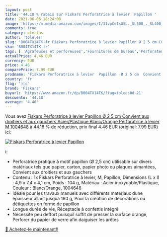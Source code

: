 ```yaml
---
layout: post
title: '44.18 % rabais sur Fiskars Perforatrice à levier  Papillon '
date: 2021-06-06 18:24:00
image: 'https://m.media-amazon.com/images/I/31vpCe1sGSL._SL500_._SL400_.jpg'
comments: true
category: ofertas
author: 'tole.es'
slug: 'B004TX14TK-fr Fiskars Perforatrice à levier Papillon Ø 2 5 cm Convient...'
sku: 'B004TX14TK-fr'
tags: [ 'Agrafeuses et perforeuses','Fournitures de bureau','Perforateurs','Petites fournitures','fiskars', ]
actualPrice: 4.46 EUR
currency: EUR
price: 4.46
comparePrice: 7.99 EUR
prodname: 'Fiskars Perforatrice à levier  Papillon  Ø 2 5 cm  Convient aux droitiers et aux gauchers  Acier/Plastique  Blanc/Orange  Perforatrice à levier  M  1004648'
country: 'fr'
flag: '🇫🇷'
brand: 'Fiskars'
buyurl: 'https://www.amazon.fr/dp/B004TX14TK/?tag=tolees0d-21'
descuento: '44.18'
average: '4.46'
---
```


Vous avez [Fiskars Perforatrice à levier  Papillon  Ø 2 5 cm  Convient aux droitiers et aux gauchers  Acier/Plastique  Blanc/Orange  Perforatrice à levier  M  1004648](https://www.amazon.fr/dp/B004TX14TK/?tag=tolees0d-21)  à  44.18 % de réduction, prix final  4.46 EUR (original: 7.99 EUR) ici:

[![Fiskars Perforatrice à levier  Papillon ](https://m.media-amazon.com/images/I/31vpCe1sGSL._SL500_._SL400_.jpg)](https://www.amazon.fr/dp/B004TX14TK/?tag=tolees0d-21)

ℹ️:

- Perforatrice pratique à motif papillon (Ø 2,5 cm) utilisable sur divers matériaux tels que papier, carton, papier photo ou plaques aimantées, Convient aux droitiers et aux gauchers
- Contenu : 1x Fiskars Perforatrice à levier, M, Papillon, Dimensions (L x l) : 4,9 x 7,4 x 4,1 cm, Poids : 104 g, Matériau : Acier inoxydable/Plastique, Couleur : Blanc/Orange, 1004648
- Idéale pour les travaux manuels avec différents matériaux dune épaisseur allant jusquà 180 g, Pour la création de décorations ou détiquettes en forme de papillon
- Longue durée de vie, Réceptacle à confettis intégré
- Nécessite peu deffort puisquil suffit de presser la surface orange, Perforer du papier de verre afin daiguiser les arêtes

[🛒 Achetez-le maintenant!!](https://www.amazon.fr/dp/B004TX14TK/?tag=tolees0d-21)
